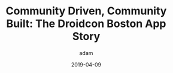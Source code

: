 ---
title: "Community Driven, Community Built: The Droidcon Boston App Story"
layout: post
date: 2019-04-09
projects: true
hidden: true
eventName: Droidcon Boston 2019
description: "I spoke with Chris Corrado about our experience volunteering on the Droidcon Boston conference app. We share tips and tricks for working with distributed teams of volunteers."
category: project
author: adam
externalLink: https://github.com/Droidcon-Boston/slides/blob/master/2019/Community%20Driven%20Community%20Built.pdf
---